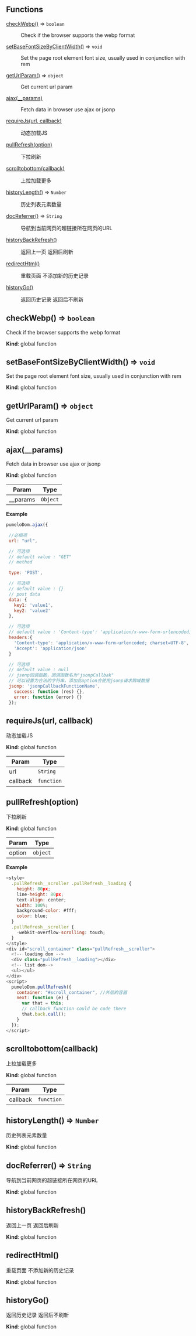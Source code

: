 ## Functions

<dl>
<dt><a href="#checkWebp">checkWebp()</a> ⇒ <code>boolean</code></dt>
<dd><p>Check if the browser supports the webp format</p>
</dd>
<dt><a href="#setBaseFontSizeByClientWidth">setBaseFontSizeByClientWidth()</a> ⇒ <code>void</code></dt>
<dd><p>Set the page root element font size,
usually used in conjunction with rem</p>
</dd>
<dt><a href="#getUrlParam">getUrlParam()</a> ⇒ <code>object</code></dt>
<dd><p>Get current url param</p>
</dd>
<dt><a href="#ajax">ajax(__params)</a></dt>
<dd><p>Fetch data in browser use ajax or jsonp</p>
</dd>
<dt><a href="#requireJs">requireJs(url, callback)</a></dt>
<dd><p>动态加载JS</p>
</dd>
<dt><a href="#pullRefresh">pullRefresh(option)</a></dt>
<dd><p>下拉刷新</p>
</dd>
<dt><a href="#scrolltobottom">scrolltobottom(callback)</a></dt>
<dd><p>上拉加载更多</p>
</dd>
<dt><a href="#historyLength">historyLength()</a> ⇒ <code>Number</code></dt>
<dd><p>历史列表元素数量</p>
</dd>
<dt><a href="#docReferrer">docReferrer()</a> ⇒ <code>String</code></dt>
<dd><p>导航到当前网页的超链接所在网页的URL</p>
</dd>
<dt><a href="#historyBackRefresh">historyBackRefresh()</a></dt>
<dd><p>返回上一页
返回后刷新</p>
</dd>
<dt><a href="#redirectHtml">redirectHtml()</a></dt>
<dd><p>重载页面
不添加新的历史记录</p>
</dd>
<dt><a href="#historyGo">historyGo()</a></dt>
<dd><p>返回历史记录
返回后不刷新</p>
</dd>
</dl>

<a name="checkWebp"></a>

## checkWebp() ⇒ <code>boolean</code>
Check if the browser supports the webp format

**Kind**: global function  
<a name="setBaseFontSizeByClientWidth"></a>

## setBaseFontSizeByClientWidth() ⇒ <code>void</code>
Set the page root element font size,
usually used in conjunction with rem

**Kind**: global function  
<a name="getUrlParam"></a>

## getUrlParam() ⇒ <code>object</code>
Get current url param

**Kind**: global function  
<a name="ajax"></a>

## ajax(__params)
Fetch data in browser use ajax or jsonp

**Kind**: global function  

| Param | Type |
| --- | --- |
| __params | <code>Object</code> | 

**Example**  
```js
pumeloDom.ajax({

 //必填项
 url: "url",

 // 可选项
 // default value : "GET"
 // method

 type: 'POST',

 // 可选项
 // default value : {}
 // post data
 data: {
   key1: 'value1',
   key2: 'value2'
 },

 // 可选项
 // default value : 'Content-type': 'application/x-www-form-urlencoded; charset=UTF-8'
 headers:{
   'Content-type': 'application/x-www-form-urlencoded; charset=UTF-8',
   'Accept': 'application/json'
 }

 // 可选项
 // default value : null
 // jsonp回调函数，回调函数名为"jsonpCallbak"
 // 可以设置为合法的字符串。添加此option会使用jsonp请求跨域数据
 jsonp: 'jsonpCallbackFunctionName',
   success: function (res) {},
   error: function (error) {}
 });
```
<a name="requireJs"></a>

## requireJs(url, callback)
动态加载JS

**Kind**: global function  

| Param | Type |
| --- | --- |
| url | <code>String</code> | 
| callback | <code>function</code> | 

<a name="pullRefresh"></a>

## pullRefresh(option)
下拉刷新

**Kind**: global function  

| Param | Type |
| --- | --- |
| option | <code>object</code> | 

**Example**  
```js
<style>
  .pullRefresh__scroller .pullRefresh__loading {
    height: 80px;
    line-height: 80px;
    text-align: center;
    width: 100%;
    background-color: #fff;
    color: blue;
  }
  .pullRefresh__scroller {
    -webkit-overflow-scrolling: touch;
  }
</style>
<div id="scroll_container" class="pullRefresh__scroller">
  <!-- loading dom -->
  <div class="pullRefresh__loading"></div>
  <!-- list dom-->
  <ul></ul>
</div>
<script>
  pumeloDom.pullRefresh({
    container: "#scroll_container", //外层的容器
    next: function (e) {
      var that = this;
      // callback function could be code there
      that.back.call();
    }
  });
</script>
```
<a name="scrolltobottom"></a>

## scrolltobottom(callback)
上拉加载更多

**Kind**: global function  

| Param | Type |
| --- | --- |
| callback | <code>function</code> | 

<a name="historyLength"></a>

## historyLength() ⇒ <code>Number</code>
历史列表元素数量

**Kind**: global function  
<a name="docReferrer"></a>

## docReferrer() ⇒ <code>String</code>
导航到当前网页的超链接所在网页的URL

**Kind**: global function  
<a name="historyBackRefresh"></a>

## historyBackRefresh()
返回上一页
返回后刷新

**Kind**: global function  
<a name="redirectHtml"></a>

## redirectHtml()
重载页面
不添加新的历史记录

**Kind**: global function  
<a name="historyGo"></a>

## historyGo()
返回历史记录
返回后不刷新

**Kind**: global function  
